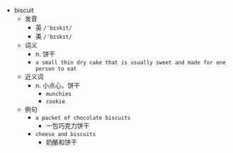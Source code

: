 - biscuit
  - 发音
    - 英 `/'bɪskɪt/`
    - 美 `/'bɪskɪt/`
  - 词义
    - n. 饼干
    - `a small thin dry cake that is usually sweet and made for one person to eat`
  - 近义词
    - n. 小点心，饼干
      - `munchies`
      - `cookie`
  - 例句
    - `a packet of chocolate biscuits`
      - 一包巧克力饼干
    - `cheese and biscuits`
      - 奶酪和饼干

